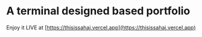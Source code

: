 # A terminal designed based portfolio

Enjoy it LIVE at [https://thisissahaj.vercel.app](https://thisissahaj.vercel.app)

